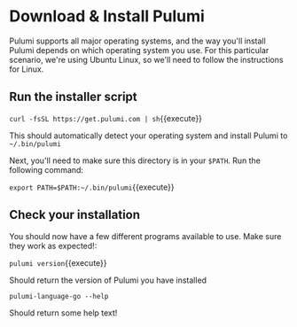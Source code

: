# Download & Install Pulumi

Pulumi supports all major operating systems, and the way you'll install Pulumi depends on which operating system you use. For this particular scenario, we're using Ubuntu Linux, so we'll need to follow the instructions for Linux.

## Run the installer script

`curl -fsSL https://get.pulumi.com | sh`{{execute}}

This should automatically detect your operating system and install Pulumi to `~/.bin/pulumi`

Next, you'll need to make sure this directory is in your `$PATH`. Run the following command:

`export PATH=$PATH:~/.bin/pulumi`{{execute}}

## Check your installation

You should now have a few different programs available to use. Make sure they work as expected!:

`pulumi version`{{execute}}

Should return the version of Pulumi you have installed

`pulumi-language-go --help`

Should return some help text!
